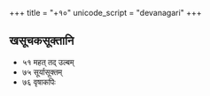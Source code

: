 +++
title = "+१०"
unicode_script = "devanagari"
+++

## खसूचकसूक्तानि
- ५१ महत् तद् उल्बम्
- ७५ सूर्यासूक्तम्
- ७६ वृषाकपिः